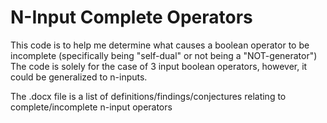 # N-Input Complete Operators

This code is to help me determine what causes a boolean operator to be incomplete (specifically being "self-dual" or not being a "NOT-generator")
The code is solely for the case of 3 input boolean operators, however, it could be generalized to n-inputs.

The .docx file is a list of definitions/findings/conjectures relating to complete/incomplete n-input operators
